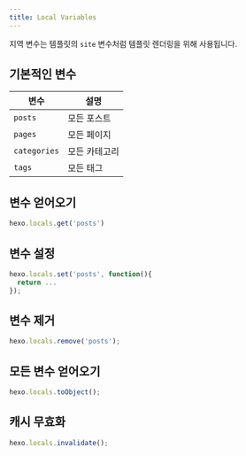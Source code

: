 ```yaml
---
title: Local Variables
---
```

지역 변수는 템플릿의 `site` 변수처럼 템플릿 렌더링을 위해 사용됩니다.

## 기본적인 변수

변수 | 설명
--- | ---
`posts` | 모든 포스트
`pages` | 모든 페이지
`categories` | 모든 카테고리
`tags` | 모든 태그

## 변수 얻어오기

``` js
hexo.locals.get('posts')
```

## 변수 설정

``` js
hexo.locals.set('posts', function(){
  return ...
});
```

## 변수 제거

``` js
hexo.locals.remove('posts');
```

## 모든 변수 얻어오기

``` js
hexo.locals.toObject();
```

## 캐시 무효화

``` js
hexo.locals.invalidate();
```
